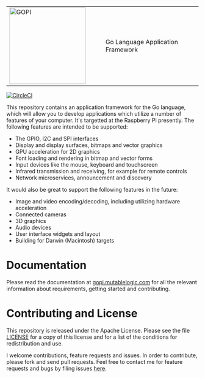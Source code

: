 
<table style="border-color: white;"><tr>
  <td width="50%">
    <img src="https://raw.githubusercontent.com/djthorpe/gopi/master/etc/images/gopi-800x388.png" alt="GOPI" style="width:200px">
  </td><td>
    Go Language Application Framework
  </td>
</tr></table>

[![CircleCI](https://circleci.com/gh/djthorpe/gopi/tree/master.svg?style=svg)](https://circleci.com/gh/djthorpe/gopi/tree/master)

This repository contains an application framework for the Go language, which
will allow you to develop applications which utilize a number of features
of your computer. It's targetted at the Raspberry Pi presently. The following
features are intended to be supported:

  * The GPIO, I2C and SPI interfaces
  * Display and display surfaces, bitmaps and vector graphics
  * GPU acceleration for 2D graphics
  * Font loading and rendering in bitmap and vector forms
  * Input devices like the mouse, keyboard and touchscreen
  * Infrared transmission and receiving, for example for remote controls
  * Network microservices, announcement and discovery

It would also be great to support the following features in the future:

  * Image and video encoding/decoding, including utilizing hardware
    acceleration
  * Connected cameras
  * 3D graphics
  * Audio devices
  * User interface widgets and layout
  * Building for Darwin (Macintosh) targets

# Documentation

Please read the documentation at [gopi.mutablelogic.com](https://gopi.mutablelogic.com/v/v2/)
for all the relevant information about requirements, getting started and contributing.

# Contributing and License

This repository is released under the Apache License. Please see the file
[LICENSE](LICENSE.md) for a copy of this license and for a list of the
conditions for redistribution and use.

I welcome contributions, feature requests and issues. In order to contribute, please fork
and send pull requests. Feel free to contact me for feature requests and bugs by filing
issues [here](https://github.com/djthorpe/gopi/issues).


